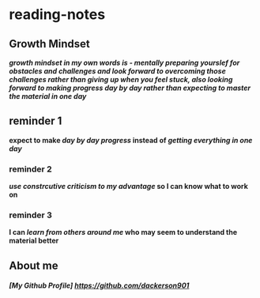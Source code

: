 # reading-notes

## Growth Mindset
***growth mindset in my own words is - mentally preparing yourslef for obstacles and challenges and look forward to overcoming those challenges rather than giving up when you feel stuck, also looking forward to making progress day by day rather than expecting to master the material in one day***

## reminder 1
**expect to make _day by day progress_ instead of _getting everything in one day_**

### reminder 2
**_use constrcutive criticism to my advantage_ so I can know what to work on**

### reminder 3
**I can _learn from others around me_ who may seem to understand the material better**

## About me
##### [My Github Profile] https://github.com/dackerson901
